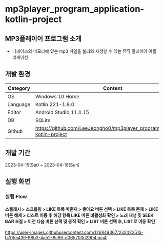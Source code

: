 # mp3player_program_application-kotlin-project

##  MP3플레이어 프로그램 소개
- 디바이스의 메모리에 있는 mp3 파일을 불러와 재생할 수 있는 뮤직 플레이어 어플리케이션

## 개발 환경
| Category | Content |
| --- | --- |
| OS | Windows 10 Home |
| Language | Kotlin 221-1.8.0 |
| Editor | Android Studio 11.0.15 |
| DB | SQLite |
| Github | https://github.com/LeeJeongho0/mp3player_program_application-kotlin-project |

## 개발 기간
2023-04-15(Sat) ~ 2023-04-16(Sun)

## 실행 화면
### 실행 Flow 
#### 스플래시 > 스크롤링 > LIKE 목록 미존재 > 좋아요 버튼 선택 > LIKE 목록 존재 > LIKE 버튼 해제 > 리스트 이동 후 해당 항목 LIKE 버튼 비활성화 확인 > 노래 재생 및 SEEK BAR 조절 > 이전 다음 버튼 선택 및 동작 확인 > LIST 버튼 선택 후, LIST로 이동 확인
https://user-images.githubusercontent.com/126849367/232422513-b7055439-88b3-4a52-8c96-d065703d2904.mp4

##
